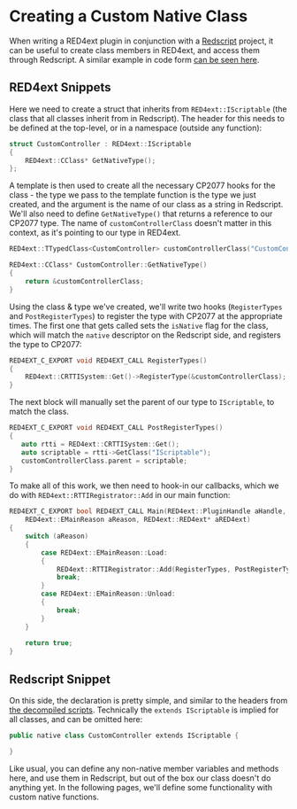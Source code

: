 # Creating a Custom Native Class

When writing a RED4ext plugin in conjunction with a [Redscript](https://wiki.redmodding.org/redscript/) project, it can be useful to create class members in RED4ext, and access them through Redscript. A similar example in code form [can be seen here](https://github.com/WopsS/RED4ext.SDK/tree/master/examples/native\_class\_redscript).

## RED4ext Snippets

Here we need to create a struct that inherits from `RED4ext::IScriptable` (the class that all classes inherit from in Redscript). The header for this needs to be defined at the top-level, or in a namespace (outside any function):

```cpp
struct CustomController : RED4ext::IScriptable
{
    RED4ext::CClass* GetNativeType();
};
```

A template is then used to create all the necessary CP2077 hooks for the class - the type we pass to the template function is the type we just created, and the argument is the name of our class as a string in Redscript. We'll also need to define `GetNativeType()` that returns a reference to our CP2077 type. The name of `customControllerClass` doesn't matter in this context, as it's pointing to our type in RED4ext.

```cpp
RED4ext::TTypedClass<CustomController> customControllerClass("CustomController");

RED4ext::CClass* CustomController::GetNativeType()
{
    return &customControllerClass;
}
```

Using the class & type we've created, we'll write two hooks (`RegisterTypes` and `PostRegisterTypes`) to register the type with CP2077 at the appropriate times. The first one that gets called sets the `isNative` flag for the class, which will match the `native` descriptor on the Redscript side, and registers the type to CP2077:

```cpp
RED4EXT_C_EXPORT void RED4EXT_CALL RegisterTypes()
{
    RED4ext::CRTTISystem::Get()->RegisterType(&customControllerClass);
}
```

The next block will manually set the parent of our type to `IScriptable`, to match the class.

```cpp
RED4EXT_C_EXPORT void RED4EXT_CALL PostRegisterTypes()
{
   auto rtti = RED4ext::CRTTISystem::Get();
   auto scriptable = rtti->GetClass("IScriptable");
   customControllerClass.parent = scriptable;
}
```

To make all of this work, we then need to hook-in our callbacks, which we do with `RED4ext::RTTIRegistrator::Add` in our main function:

```cpp
RED4EXT_C_EXPORT bool RED4EXT_CALL Main(RED4ext::PluginHandle aHandle,
    RED4ext::EMainReason aReason, RED4ext::RED4ext* aRED4ext)
{
    switch (aReason)
    {
        case RED4ext::EMainReason::Load:
        {
            RED4ext::RTTIRegistrator::Add(RegisterTypes, PostRegisterTypes);
            break;
        }
        case RED4ext::EMainReason::Unload:
        {
            break;
        }
    }
    
    return true;
}
```

## Redscript Snippet

On this side, the declaration is pretty simple, and similar to the headers from [the decompiled scripts](https://codeberg.org/adamsmasher/cyberpunk). Technically the `extends IScriptable` is implied for all classes, and can be omitted here:

```swift
public native class CustomController extends IScriptable {

}
```

Like usual, you can define any non-native member variables and methods here, and use them in Redscript, but out of the box our class doesn't do anything yet. In the following pages, we'll define some functionality with custom native functions.
